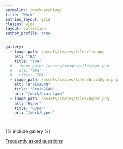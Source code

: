 ```yaml
---
permalink: /work-archive/
title: "Work"
entries_layout: grid
classes: wide
layout: collection
author_profile: true


gallery:
  - image_path: /assets/images/tiles/itw.png
    alt: "TBA"
    title: "TBA"
  # - image_path: /assets/images/tiles/amr.png
  #   alt: "TBA"
  #   title: "TBA"
  - image_path: /assets/images/tiles/brain2gan.png
    alt: "Brain2GAN"
    title: "Brain2GAN"
    url: "/work/brain2gan"
  - image_path: /assets/images/tiles/hyper.png
    alt: "Hyper"
    title: "Hyper"
    url: "/work/hyper"

---
```

{% include gallery %}

[Frequently asked questions](/faq/)